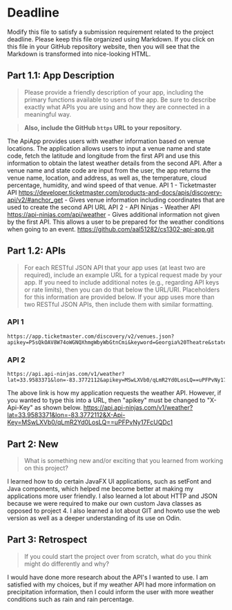 # Deadline

Modify this file to satisfy a submission requirement related to the project
deadline. Please keep this file organized using Markdown. If you click on
this file in your GitHub repository website, then you will see that the
Markdown is transformed into nice-looking HTML.

## Part 1.1: App Description

> Please provide a friendly description of your app, including
> the primary functions available to users of the app. Be sure to
> describe exactly what APIs you are using and how they are connected
> in a meaningful way.

> **Also, include the GitHub `https` URL to your repository.**

The ApiApp provides users with weather information based on venue locations. The application allows users to
input a venue name and state code, fetch the latitude and longitude from the first API and use this
information to obtain the latest weather details from the second API.
After a venue name and state code are input from the user, the app returns the venue name, location, and
address, as well as, the temperature, cloud percentage, humidity, and wind speed of that venue.
API 1 - Ticketmaster API https://developer.ticketmaster.com/products-and-docs/apis/discovery-api/v2/#anchor_get - Gives venue information including coordinates that are used to create the second API URL
API 2 - API Ninjas - Weather API https://api-ninjas.com/api/weather - Gives additional information not
given by the first API. This allows a user to be prepared for the weather conditions when going to an event.
https://github.com/aal51282/cs1302-api-app.git

## Part 1.2: APIs

> For each RESTful JSON API that your app uses (at least two are required),
> include an example URL for a typical request made by your app. If you
> need to include additional notes (e.g., regarding API keys or rate
> limits), then you can do that below the URL/URI. Placeholders for this
> information are provided below. If your app uses more than two RESTful
> JSON APIs, then include them with similar formatting.

### API 1

```
https://app.ticketmaster.com/discovery/v2/venues.json?apikey=P5sQkOAV8W74oWGNQXhmgWbyWbGtnCmi&keyword=Georgia%20Theatre&stateCode=GA&locale=*
```
### API 2

```
https://api.api-ninjas.com/v1/weather?lat=33.9583371&lon=-83.3772112&apikey=MSwLXVb0/qLmR2Yd0LosLQ==uPFPvNy17FcUQDc1
```
The above link is how my application requests the weather API. However, if you wanted to type this into a URL,
then "apikey" must be changed to "X-Api-Key" as shown below.
https://api.api-ninjas.com/v1/weather?lat=33.9583371&lon=-83.3772112&X-Api-Key=MSwLXVb0/qLmR2Yd0LosLQ==uPFPvNy17FcUQDc1

## Part 2: New

> What is something new and/or exciting that you learned from working
> on this project?

I learned how to do certain JavaFX UI applications, such as setFont and Java components, which helped me become better at making my applications more user friendly. I also learned a lot about HTTP and JSON because we were required to make our own custom Java classes as opposed to project 4. I also learned a lot about GIT and howto use the web version as well as a deeper understanding of its use on Odin.

## Part 3: Retrospect

> If you could start the project over from scratch, what do
> you think might do differently and why?

I would have done more research about the API's I wanted to use. I am satisfied with my choices, but if my weather API had more information on precipitation information, then I could inform the user with more weather conditions such as rain and rain percentage.